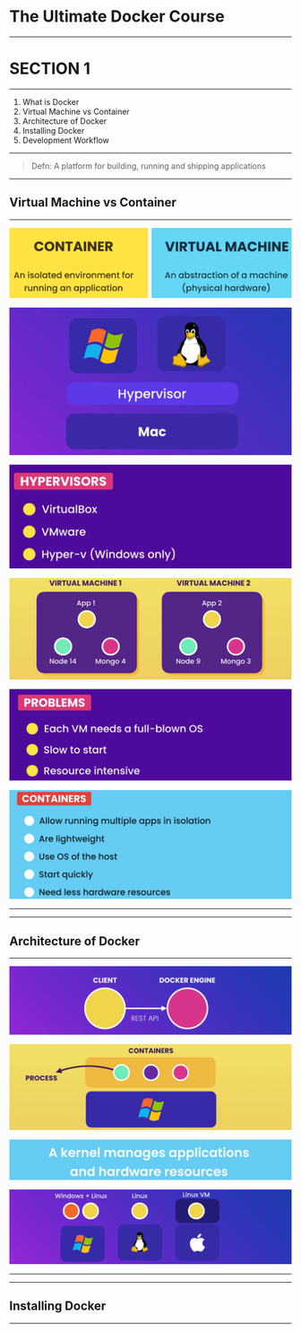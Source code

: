 # **The Ultimate Docker Course**

---

# **SECTION 1**

---

1. What is Docker
2. Virtual Machine vs Container
3. Architecture of Docker
4. Installing Docker
5. Development Workflow

---

> Defn: A platform for building, running and shipping applications

--- 

##  Virtual Machine vs Container

---

![Alt text](image.png)

![Alt text](image-1.png)

![Alt text](image-2.png)

![Alt text](image-3.png)

![Alt text](image-4.png)

![Alt text](image-5.png)

---

--- 

##  Architecture of Docker

---

![Alt text](image-6.png)

![Alt text](image-7.png)

![Alt text](image-8.png)

![Alt text](image-9.png)


---

--- 

##  Installing Docker

---






